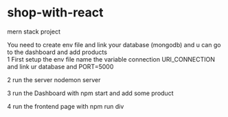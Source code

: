 # shop-with-react
mern stack project


You need to create env file and link your database (mongodb) and u can go to the dashboard and add products  
1 First setup the env file name the variable connection URI_CONNECTION and link ur database and PORT=5000

2 run the server nodemon server

3 run the Dashboard with npm start and add some product 

4 run the frontend page with npm run div
